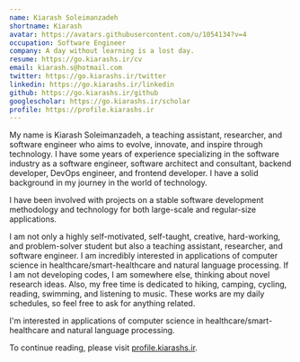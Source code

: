 ```yaml
---
name: Kiarash Soleimanzadeh
shortname: Kiarash
avatar: https://avatars.githubusercontent.com/u/1054134?v=4
occupation: Software Engineer
company: A day without learning is a lost day.
resume: https://go.kiarashs.ir/cv
email: kiarash.s@hotmail.com
twitter: https://go.kiarashs.ir/twitter
linkedin: https://go.kiarashs.ir/linkedin
github: https://go.kiarashs.ir/github
googlescholar: https://go.kiarashs.ir/scholar
profile: https://profile.kiarashs.ir
---
```


My name is Kiarash Soleimanzadeh, a teaching assistant, researcher, and software engineer who aims to evolve, innovate, and inspire through technology. I have some years of experience specializing in the software industry as a software engineer, software architect and consultant, backend developer, DevOps engineer, and frontend developer. I have a solid background in my journey in the world of technology.

I have been involved with projects on a stable software development methodology and technology for both large-scale and regular-size applications.

I am not only a highly self-motivated, self-taught, creative, hard-working, and problem-solver student but also a teaching assistant, researcher, and software engineer. I am incredibly interested in applications of computer science in healthcare/smart-healthcare and natural language processing. If I am not developing codes, I am somewhere else, thinking about novel research ideas. Also, my free time is dedicated to hiking, camping, cycling, reading, swimming, and listening to music. These works are my daily schedules, so feel free to ask for anything related.

I'm interested in applications of computer science in healthcare/smart-healthcare and natural language processing.

To continue reading, please visit [profile.kiarashs.ir](https://profile.kiarashs.ir "Kiarash Soleimanzadeh").
